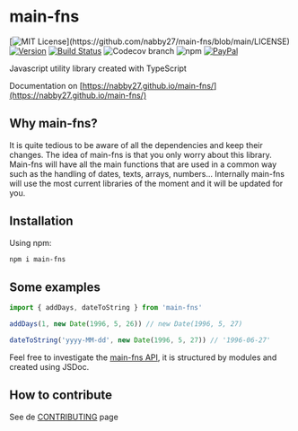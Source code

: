 # main-fns

[![MIT License](https://img.shields.io/apm/l/atomic-design-ui.svg?)](https://github.com/nabby27/main-fns/blob/main/LICENSE)
[![Version](https://img.shields.io/npm/v/main-fns.svg?style=flat&label=version)](https://www.npmjs.com/package/main-fns)
[![Build Status](https://img.shields.io/github/workflow/status/nabby27/main-fns/Test%20lint%20and%20deploy/main?label=test)](https://github.com/nabby27/main-fns/actions?query=workflow%3A%22Test+lint+and+deploy%22)
![Codecov branch](https://img.shields.io/codecov/c/github/nabby27/main-fns/main)
![npm](https://img.shields.io/npm/dw/main-fns)
[![PayPal](https://img.shields.io/badge/paypal-donate-yellow.svg)](https://www.paypal.com/cgi-bin/webscr?cmd=_donations&business=M57SG9J5RQ6DJ&currency_code=EUR&source=url)

Javascript utility library created with TypeScript

Documentation on [https://nabby27.github.io/main-fns/](https://nabby27.github.io/main-fns/)

## Why main-fns?
It is quite tedious to be aware of all the dependencies and keep their changes. The idea of main-fns is that you only worry about this library. Main-fns will have all the main functions that are used in a common way such as the handling of dates, texts, arrays, numbers... Internally main-fns will use the most current libraries of the moment and it will be updated for you.

## Installation

Using npm:

```sh
npm i main-fns
```

## Some examples

```ts
import { addDays, dateToString } from 'main-fns'

addDays(1, new Date(1996, 5, 26)) // new Date(1996, 5, 27)

dateToString('yyyy-MM-dd', new Date(1996, 5, 27)) // '1996-06-27'
```

Feel free to investigate the [main-fns API](https://nabby27.github.io/main-fns/), it is structured by modules and created using JSDoc.

## How to contribute

See de [CONTRIBUTING](./.github/CONTRIBUTING.md) page